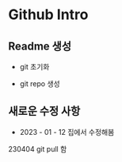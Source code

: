 # Github Intro

## Readme 생성

- git 초기화

- git repo 생성

## 새로운 수정 사항

- 2023 - 01 - 12 집에서 수정해봄

230404 git pull 함
